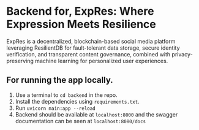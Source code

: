 # Backend for, ExpRes: Where Expression Meets Resilience
ExpRes is a decentralized, blockchain-based social media platform leveraging ResilientDB for fault-tolerant data storage, secure identity verification, and transparent content governance, combined with privacy-preserving machine learning for personalized user experiences.


## For running the app locally.

1. Use a terminal to `cd backend` in the repo.
2. Install the dependencies using `requirements.txt`.
3. Run `uvicorn main:app --reload`
4. Backend should be available at `localhost:8000` and the swagger documentation can be seen at `localhost:8080/docs`